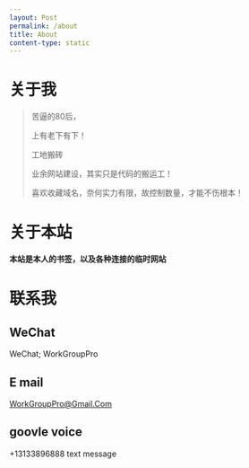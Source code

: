 ```yaml
---
layout: Post
permalink: /about
title: About
content-type: static
---
```


# 关于我

>  苦逼的80后，
> 
>  上有老下有下！
> 
>  工地搬砖
> 
>  业余网站建设，其实只是代码的搬运工！
> 
>  喜欢收藏域名，奈何实力有限，故控制数量，才能不伤根本！
 
# 关于本站

 **本站是本人的书签，以及各种连接的临时网站**
 
# 联系我

## WeChat 
WeChat; WorkGroupPro

## E mail
WorkGroupPro@Gmail.Com

## goovle voice
+13133896888 text message

